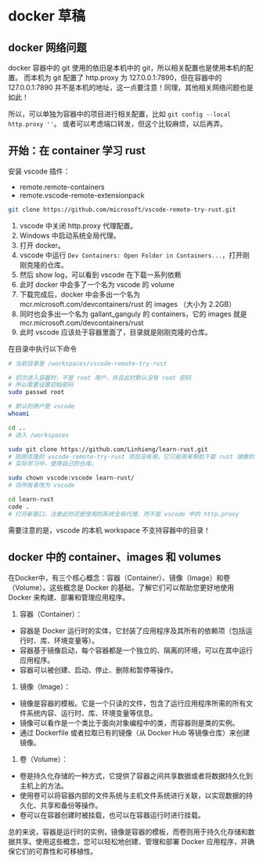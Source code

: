 # docker 草稿

## docker 网络问题

docker 容器中的 git 使用的依旧是本机中的 git，所以相关配置也是使用本机的配置。
而本机为 git 配置了 http.proxy 为 127.0.0.1:7890，但在容器中的 127.0.0.1:7890
并不是本机的地址，这一点要注意！同理，其他相关网络问题也是如此！

所以，可以单独为容器中的项目进行相关配置，比如 `git config --local http.proxy ''`。
或者可以考虑端口转发，但这个比较麻烦，以后再弄。


## 开始：在 container 学习 rust

安装 vscode 插件：

- remote.remote-containers
- remote.vscode-remote-extensionpack

```sh
git clone https://github.com/microsoft/vscode-remote-try-rust.git
```

1. vscode 中关闭 http.proxy 代理配置。
2. Windows 中启动系统全局代理。
3. 打开 docker。
4. vscode 中运行 `Dev Containers: Open Folder in Containers...`，打开刚刚克隆的仓库。
5. 然后 show log，可以看到 vscode 在下载一系列依赖
6. 此时 docker 中会多了一个名为 vscode 的 volume
7. 下载完成后，docker 中会多出一个名为 mcr.microsoft.com/devcontainers/rust 的 images （大小为 2.2GB）
8. 同时也会多出一个名为 gallant_ganguly 的 containers，它的 images 就是 mcr.microsoft.com/devcontainers/rust
9. 此时 vscode 应该处于容器里面了，目录就是刚刚克隆的仓库。

在目录中执行以下命令

```sh
# 当前目录是 /workspaces/vscode-remote-try-rust

# 初次进入容器时，不是 root 用户，并且此时默认没有 root 密码
# 所以需要设置初始密码
sudo passwd root

# 默认的用户是 vscode
whoami

cd ..
# 进入 /workspaces

sudo git clone https://github.com/Linhieng/learn-rust.git
# 刚刚克隆的 vscode-remote-try-rust 项目没有用，它只是用来帮助下载 rust 镜像的
# 实际学习中，使用自己的仓库。

sudo chown vscode:vscode learn-rust/
# 将所有者改为 vscode

cd learn-rust
code .
# 打开新窗口，注意此时还是使用的系统全局代理，而不是 vscode 中的 http.proxy
```

需要注意的是，vscode 的本机 workspace 不支持容器中的目录！

## docker 中的 container、images 和 volumes

在Docker中，有三个核心概念：容器（Container）、镜像（Image）和卷（Volume）。这些概念是 Docker 的基础，了解它们可以帮助您更好地使用 Docker 来构建、部署和管理应用程序。

1. 容器（Container）：

  - 容器是 Docker 运行时的实体，它封装了应用程序及其所有的依赖项（包括运行时、库、环境变量等）。
  - 容器基于镜像启动，每个容器都是一个独立的、隔离的环境，可以在其中运行应用程序。
  - 容器可以被创建、启动、停止、删除和暂停等操作。

1. 镜像（Image）：

  - 镜像是容器的模板。它是一个只读的文件，包含了运行应用程序所需的所有文件系统内容、运行时、库、环境变量等信息。
  - 镜像可以看作是一个类比于面向对象编程中的类，而容器则是类的实例。
  - 通过 Dockerfile 或者拉取已有的镜像（从 Docker Hub 等镜像仓库）来创建镜像。

1. 卷（Volume）：

  - 卷是持久化存储的一种方式，它提供了容器之间共享数据或者将数据持久化到主机上的方法。
  - 使用卷可以将容器内部的文件系统与主机文件系统进行关联，以实现数据的持久化、共享和备份等操作。
  - 卷可以在容器创建时被挂载，也可以在容器运行时进行挂载。

总的来说，容器是运行时的实例，镜像是容器的模板，而卷则用于持久化存储和数据共享。使用这些概念，您可以轻松地创建、管理和部署 Docker 应用程序，并确保它们的可靠性和可移植性。
